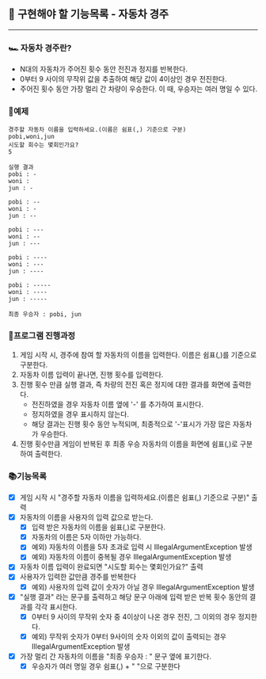 ## 🚀 구현해야 할 기능목록 - 자동차 경주
___

### 🏎️ 자동차 경주란?
- N대의 자동차가 주어진 횟수 동안 전진과 정지를 반복한다.
- 0부터 9 사이의 무작위 값을 추출하여 해당 값이 4이상인 경우 전진한다. 
- 주어진 횟수 동안 가장 멀리 간 차량이 우승한다. 이 때, 우승자는 여러 명일 수 있다.

### 🔭예제

    경주할 자동차 이름을 입력하세요.(이름은 쉼표(,) 기준으로 구분)
    pobi,woni,jun
    시도할 회수는 몇회인가요?
    5
    
    실행 결과
    pobi : -
    woni :
    jun : -
    
    pobi : --
    woni : -
    jun : --
    
    pobi : ---
    woni : --
    jun : ---
    
    pobi : ----
    woni : ---
    jun : ----
    
    pobi : -----
    woni : ----
    jun : -----
    
    최종 우승자 : pobi, jun  

### 📌프로그램 진행과정
1) 게임 시작 시, 경주에 참여 할 자동차의 이름을 입력한다. 이름은 쉼표(,)를 기준으로 구분한다.
2) 자동차 이름 입력이 끝나면, 진행 횟수를 입력한다.
3) 진행 횟수 만큼 실행 결과, 즉 차량의 전진 혹은 정지에 대한 결과를 화면에 출력한다.
    - 전진하였을 경우 자동차 이름 옆에 '-' 를 추가하여 표시한다.
    - 정지하였을 경우 표시하지 않는다.
    - 해당 결과는 진행 횟수 동안 누적되며, 최종적으로 '-'표시가 가장 많은 자동차가 우승한다.
4) 진행 횟수만큼 게임이 반복된 후 최종 우승 자동차의 이름을 화면에 쉼표(,)로 구분하여 출력한다.

### 📚기능목록
- [x] 게임 시작 시 "경주할 자동차 이름을 입력하세요.(이름은 쉼표(,) 기준으로 구분)" 출력
- [x] 자동차의 이름을 사용자의 입력 값으로 받는다.
  - [x] 입력 받은 자동차의 이름을 쉼표(,)로 구분한다.
  - [x] 자동차의 이름은 5자 이하만 가능하다.
  - [x] 예외) 자동차의 이름을 5자 초과로 입력 시 IllegalArgumentException 발생
  - [x] 예외) 자동차의 이름이 중복될 경우 IllegalArgumentException 발생
- [x] 자동차 이름 입력이 완료되면 "시도할 회수는 몇회인가요?" 출력
- [x] 사용자가 입력한 값만큼 경주를 반복한다
  - [x] 예외) 사용자의 입력 값이 숫자가 아닐 경우 IllegalArgumentException 발생
- [x] "실행 결과" 라는 문구를 출력하고 해당 문구 아래에 입력 받은 반복 횟수 동안의 결과를 각각 표시한다.
  - [x] 0부터 9 사이의 무작위 숫자 중 4이상이 나온 경우 전진, 그 이외의 경우 정지한다.
  - [x] 예외) 무작위 숫자가 0부터 9사이의 숫자 이외의 값이 출력되는 경우 IllegalArgumentException 발생
- [x] 가장 멀리 간 자동차의 이름을 "최종 우승자 : " 문구 옆에 표기한다.
  - [x] 우승자가 여러 명일 경우 쉼표(,) + " "으로 구분한다  
